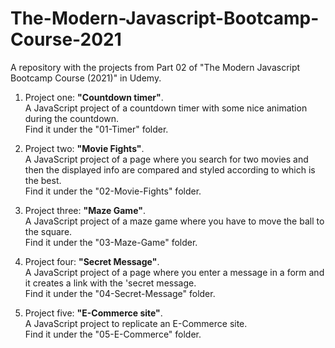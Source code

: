 # The-Modern-Javascript-Bootcamp-Course-2021

A repository with the projects from Part 02 of "The Modern Javascript Bootcamp Course (2021)" in Udemy.

1. Project one: **"Countdown timer"**.  
   A JavaScript project of a countdown timer with some nice animation during the countdown.  
   Find it under the "01-Timer" folder.

2. Project two: **"Movie Fights"**.  
   A JavaScript project of a page where you search for two movies and then the displayed info are compared and styled according to which is the best.  
   Find it under the "02-Movie-Fights" folder.

3. Project three: **"Maze Game"**.  
   A JavaScript project of a maze game where you have to move the ball to the square.  
   Find it under the "03-Maze-Game" folder.

4. Project four: **"Secret Message"**.  
   A JavaScript project of a page where you enter a message in a form and it creates a link with the 'secret message.  
   Find it under the "04-Secret-Message" folder.

5. Project five: **"E-Commerce site"**.  
   A JavaScript project to replicate an E-Commerce site.  
   Find it under the "05-E-Commerce" folder.
